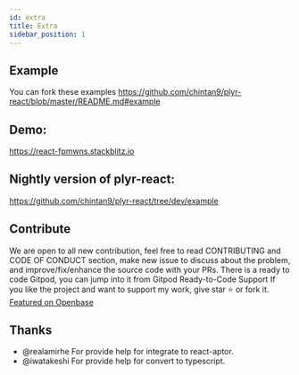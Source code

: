 ```yaml
---
id: extra
title: Extra
sidebar_position: 1
---
```


## Example
You can fork these examples https://github.com/chintan9/plyr-react/blob/master/README.md#example

## Demo:
https://react-fpmwns.stackblitz.io

## Nightly version of plyr-react:
https://github.com/chintan9/plyr-react/tree/dev/example

## Contribute
We are open to all new contribution, feel free to read CONTRIBUTING and CODE OF CONDUCT section, make new issue to discuss about the problem, and improve/fix/enhance the source code with your PRs. There is a ready to code Gitpod, you can jump into it from Gitpod Ready-to-Code
Support
If you like the project and want to support my work, give star ⭐ or fork it.  [Featured on
Openbase](https://badges.openbase.com/js/featured/plyr-react.svg?token=taplQ9iU8GI6oqsRiTD6H6Dl4A4o787VVK0gS6m3RKo=)

## Thanks
* @realamirhe For provide help for integrate to react-aptor. 
* @iwatakeshi For provide help for convert to typescript.

